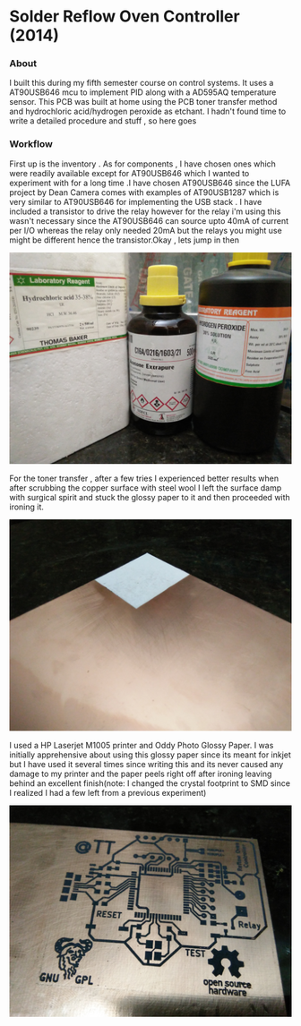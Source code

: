 <h1>Solder Reflow Oven Controller (2014)</h1>

<h3>About</h3>
I built this during my fifth semester course on control systems. It uses a AT90USB646 mcu to implement PID along with a AD595AQ temperature sensor.
This PCB was built at home using the PCB toner transfer method and hydrochloric acid/hydrogen peroxide as etchant. I hadn't found time to write a detailed procedure and stuff , so here goes

<h3>Workflow</h3>

First up is the inventory . As for components , I have chosen ones which were readily available except for AT90USB646 which I wanted to experiment with for a long time .I have chosen AT90USB646 since the LUFA project by Dean Camera comes with examples of AT90USB1287 which is very similar to AT90USB646 for implementing the USB stack . I have included a transistor to drive the relay however for the relay i'm using this wasn't necessary since the AT90USB646 can source upto 40mA of current per I/O whereas the relay only needed 20mA but the relays you might use might be different hence the transistor.Okay , lets jump in then

![alt text](https://raw.githubusercontent.com/1sand0s/Solder_Reflow_Oven/master/IMG20170706134759.jpg)

For the toner transfer , after a few tries I experienced better results when after scrubbing the copper surface with steel wool I left the surface damp with surgical spirit and stuck the glossy paper to it and then proceeded with ironing it.

![alt text](https://raw.githubusercontent.com/1sand0s/Solder_Reflow_Oven/master/IMG20170707181938.jpg)

I used a HP Laserjet M1005 printer and Oddy Photo Glossy Paper. I was initially apprehensive about using this glossy paper since its meant for inkjet but I have used it several times since writing this and its never caused any damage to my printer and the paper peels right off after ironing leaving behind an excellent finish(note: I changed the crystal footprint to SMD since I realized I had a few left from a previous experiment)

![alt text](https://raw.githubusercontent.com/1sand0s/Solder_Reflow_Oven/master/IMG20170707183544.jpg)

